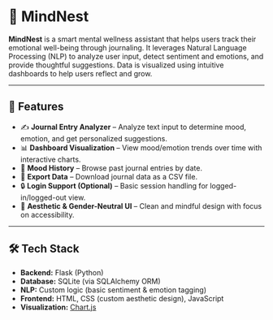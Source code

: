 # 🧠 MindNest

**MindNest** is a smart mental wellness assistant that helps users track their emotional well-being through journaling. It leverages Natural Language Processing (NLP) to analyze user input, detect sentiment and emotions, and provide thoughtful suggestions. Data is visualized using intuitive dashboards to help users reflect and grow.

---

## 🌟 Features

- ✍️ **Journal Entry Analyzer** – Analyze text input to determine mood, emotion, and get personalized suggestions.
- 📊 **Dashboard Visualization** – View mood/emotion trends over time with interactive charts.
- 📜 **Mood History** – Browse past journal entries by date.
- 📁 **Export Data** – Download journal data as a CSV file.
- 🔒 **Login Support (Optional)** – Basic session handling for logged-in/logged-out view.
- 🎨 **Aesthetic & Gender-Neutral UI** – Clean and mindful design with focus on accessibility.

---

## 🛠 Tech Stack

- **Backend:** Flask (Python)
- **Database:** SQLite (via SQLAlchemy ORM)
- **NLP:** Custom logic (basic sentiment & emotion tagging)
- **Frontend:** HTML, CSS (custom aesthetic design), JavaScript
- **Visualization:** [Chart.js](https://www.chartjs.org/)


